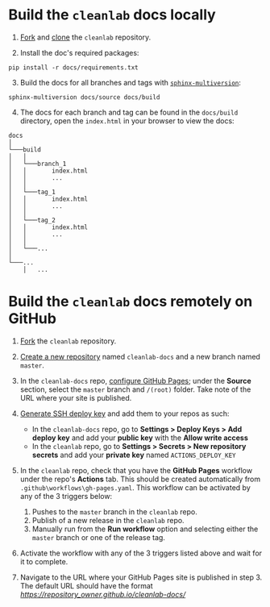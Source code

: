 # Build the `cleanlab` docs **locally**

1. [Fork](https://docs.github.com/en/get-started/quickstart/fork-a-repo#forking-a-repository) and [clone](https://docs.github.com/en/get-started/quickstart/fork-a-repo#cloning-your-forked-repository) the `cleanlab` repository.

2. Install the doc's required packages:

```
pip install -r docs/requirements.txt
```

3. Build the docs for all branches and tags with [`sphinx-multiversion`](https://holzhaus.github.io/sphinx-multiversion):

```
sphinx-multiversion docs/source docs/build
```

4. The docs for each branch and tag can be found in the `docs/build` directory, open the `index.html` in your browser to view the docs:

```
docs
│
└───build
│   │
│   └───branch_1
│   │       index.html
│   │       ...
│   │
│   └───tag_1
│   │       index.html
│   │       ...
│   │
│   └───tag_2
│   │       index.html
│   │       ...
│   │
│   └───...
│
└───...
    │   ...
```

# Build the `cleanlab` docs **remotely** on GitHub

1. [Fork](https://docs.github.com/en/get-started/quickstart/fork-a-repo#forking-a-repository) the `cleanlab` repository.

2. [Create a new repository](https://docs.github.com/en/pages/getting-started-with-github-pages/creating-a-github-pages-site#creating-a-repository-for-your-site) named `cleanlab-docs` and a new branch named `master`.

3. In the `cleanlab-docs` repo, [configure GitHub Pages](https://docs.github.com/en/pages/getting-started-with-github-pages/creating-a-github-pages-site#creating-a-repository-for-your-site); under the **Source** section, select the `master` branch and `/(root)` folder. Take note of the URL where your site is published.

4. [Generate SSH deploy key](https://github.com/peaceiris/actions-gh-pages#%EF%B8%8F-create-ssh-deploy-key) and add them to your repos as such:

   - In the `cleanlab-docs` repo, go to **Settings > Deploy Keys > Add deploy key** and add your **public key** with the **Allow write access**
   - In the `cleanlab` repo, go to **Settings > Secrets > New repository secrets** and add your **private key** named `ACTIONS_DEPLOY_KEY`

5. In the `cleanlab` repo, check that you have the **GitHub Pages** workflow under the repo's **Actions** tab. This should be created automatically from `.github\workflows\gh-pages.yaml`. This workflow can be activated by any of the 3 triggers below:

   1. Pushes to the `master` branch in the `cleanlab` repo.
   2. Publish of a new release in the `cleanlab` repo.
   3. Manually run from the **Run workflow** option and selecting either the `master` branch or one of the release tag.

6. Activate the workflow with any of the 3 triggers listed above and wait for it to complete.

7. Navigate to the URL where your GitHub Pages site is published in step 3. The default URL should have the format *https://repository_owner.github.io/cleanlab-docs/*